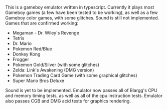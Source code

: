 This is a gameboy emulator written in typescript. Currently it plays most Gameboy games (a few have been tested to be working), as well as a few Gameboy color games, with some glitches. Sound is still not implemented. Games that are confirmed working:

- Megaman - Dr. Wiley's Revenge
- Tetris
- Dr. Mario
- Pokemon Red/Blue
- Donkey Kong
- Frogger
- Pokemon Gold/Silver (with some glitches)
- Zelda: Link's Awakening (DMG version)
- Pokemon Trading Card Game (with some graphical glitches)
- Super Mario Bros Deluxe

Sound is yet to be implemented. Emulator now passes all of Blargg's CPU and memory timing tests, as well as all of the cpu instruction tests. Emulator also passes CGB and DMG acid tests for graphics rendering.
